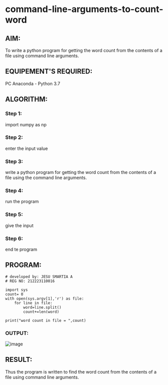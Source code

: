 # command-line-arguments-to-count-word
## AIM:
To write a python program for getting the word count from the contents of a file using command line arguments.
## EQUIPEMENT'S REQUIRED: 
PC
Anaconda - Python 3.7
## ALGORITHM: 
### Step 1:
import numpy as np

### Step 2: 
enter the input value

### Step 3: 
write a python program for getting the word count from the contents of a file using the command line arguments.

### Step 4:  
run the program

### Step 5: 
give the input

### Step 6: 
end te program

## PROGRAM:
```
# developed by: JESU SMARTIA A
# REG NO: 212223110016

import sys
count= 0
with open(sys.argv[1],'r') as file:
    for line in file:
        word=line.split()
        count+=len(word)
        
print("word count in file = ",count)

```
### OUTPUT:

![image](https://github.com/jesu-smartia05/command-line-arguments-to-count-word/assets/148514819/017ac9e4-3ff6-4009-8c4b-5f9746da4147)


## RESULT:
Thus the program is written to find the word count from the contents of a file using command line arguments.
